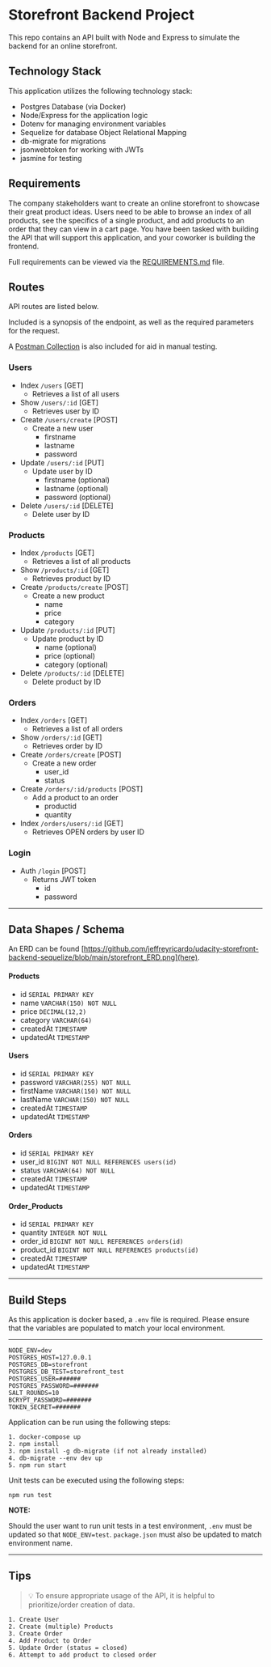 # Storefront Backend Project

This repo contains an API built with Node and Express to simulate the backend for an online storefront.  

## Technology Stack
This application utilizes the following technology stack:
- Postgres Database (via Docker)
- Node/Express for the application logic
- Dotenv for managing environment variables
- Sequelize for database Object Relational Mapping
- db-migrate for migrations
- jsonwebtoken for working with JWTs
- jasmine for testing

## Requirements
The company stakeholders want to create an online storefront to showcase their great product ideas. Users need to be able to browse an index of all products, see the specifics of a single product, and add products to an order that they can view in a cart page. You have been tasked with building the API that will support this application, and your coworker is building the frontend.

Full requirements can be viewed via the [REQUIREMENTS.md](REQUIREMENTS.md) file.  

## Routes
API routes are listed below.

Included is a synopsis of the endpoint, as well as the required parameters for the request.  

A [Postman Collection](udacity-storefront-backend.postman_collection.json) is also included for aid in manual testing.

### Users
- Index `/users` [GET]
  - Retrieves a list of all users
- Show `/users/:id` [GET]
  - Retrieves user by ID
- Create `/users/create` [POST]
  - Create a new user
    - firstname
    - lastname
    - password
- Update `/users/:id` [PUT]
  - Update user by ID
    - firstname (optional)
    - lastname (optional)
    - password (optional)
- Delete `/users/:id` [DELETE]
  - Delete user by ID

### Products
- Index `/products` [GET]
  - Retrieves a list of all products
- Show `/products/:id` [GET]
  - Retrieves product by ID
- Create `/products/create` [POST]
  - Create a new product
    - name
    - price
    - category
- Update `/products/:id` [PUT]
  - Update product by ID
    - name (optional)
    - price (optional)
    - category (optional)
- Delete `/products/:id` [DELETE]
  - Delete product by ID

### Orders
- Index `/orders` [GET]
  - Retrieves a list of all orders
- Show `/orders/:id` [GET]
  - Retrieves order by ID
- Create `/orders/create` [POST]
  - Create a new order
    - user_id
    - status
- Create `/orders/:id/products` [POST]
  - Add a product to an order
    - productid
    - quantity
- Index `/orders/users/:id` [GET]
  - Retrieves OPEN orders by user ID

### Login
- Auth `/login` [POST]
  - Returns JWT token
    - id
    - password

---

## Data Shapes / Schema
An ERD can be found [https://github.com/jeffreyricardo/udacity-storefront-backend-sequelize/blob/main/storefront_ERD.png](here).

#### Products
- id `SERIAL PRIMARY KEY`
- name `VARCHAR(150) NOT NULL`
- price `DECIMAL(12,2)`
- category `VARCHAR(64)`
- createdAt `TIMESTAMP`
- updatedAt `TIMESTAMP`

#### Users
- id `SERIAL PRIMARY KEY` 
- password `VARCHAR(255) NOT NULL`
- firstName `VARCHAR(150) NOT NULL`
- lastName `VARCHAR(150) NOT NULL`
- createdAt `TIMESTAMP`
- updatedAt `TIMESTAMP`

#### Orders
- id `SERIAL PRIMARY KEY`
- user_id `BIGINT NOT NULL REFERENCES users(id)`
- status `VARCHAR(64) NOT NULL`
- createdAt `TIMESTAMP`
- updatedAt `TIMESTAMP`

#### Order_Products
- id `SERIAL PRIMARY KEY`
- quantity `INTEGER NOT NULL`
- order_id `BIGINT NOT NULL REFERENCES orders(id)`
- product_id `BIGINT NOT NULL REFERENCES products(id)`
- createdAt `TIMESTAMP`
- updatedAt `TIMESTAMP`



---

## Build Steps
As this application is docker based, a `.env` file is required.  Please ensure that the variables are populated to match your local environment.

---

```
NODE_ENV=dev
POSTGRES_HOST=127.0.0.1
POSTGRES_DB=storefront
POSTGRES_DB_TEST=storefront_test
POSTGRES_USER=######
POSTGRES_PASSWORD=#######
SALT_ROUNDS=10
BCRYPT_PASSWORD=#######
TOKEN_SECRET=#######
```

Application can be run using the following steps:
```
1. docker-compose up
2. npm install
3. npm install -g db-migrate (if not already installed)
4. db-migrate --env dev up
5. npm run start
```

Unit tests can be executed using the following steps:
```
npm run test
```
**NOTE:**

Should the user want to run unit tests in a test environment, `.env` must be updated so that `NODE_ENV=test`.  `package.json` must also be updated to match environment name.

---
## Tips
> 💡 To ensure appropriate usage of the API, it is helpful to prioritize/order creation of data.
```
1. Create User
2. Create (multiple) Products
3. Create Order
4. Add Product to Order
5. Update Order (status = closed)
6. Attempt to add product to closed order
```

